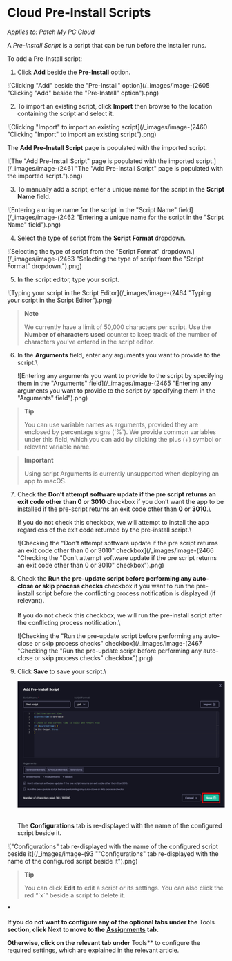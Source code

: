 # Cloud Pre-Install Scripts

_Applies to: Patch My PC Cloud_

A _Pre-Install Script_ is a script that can be run before the installer runs.

To add a Pre-Install script:

1. Click **Add** beside the **Pre-Install** option.

![Clicking "Add" beside the "Pre-Install" option](/_images/image-(2605 "Clicking \"Add\" beside the \"Pre-Install\" option").png)

2. To import an existing script, click **Import** then browse to the location containing the script and select it.

![Clicking "Import" to import an existing script](/_images/image-(2460 "Clicking \"Import\" to import an existing script").png)

The **Add Pre-Install Script** page is populated with the imported script.

![The "Add Pre-Install Script" page is populated with the imported script.](/_images/image-(2461 "The \"Add Pre-Install Script\" page is populated with the imported script.").png)

3. To manually add a script, enter a unique name for the script in the **Script Name** field.

![Entering a unique name for the script in the "Script Name" field](/_images/image-(2462 "Entering a unique name for the script in the \"Script Name\" field").png)

4. Select the type of script from the **Script Format** dropdown.

![Selecting the type of script from the "Script Format" dropdown.](/_images/image-(2463 "Selecting the type of script from the \"Script Format\" dropdown.").png)

5. In the script editor, type your script.

![Typing your script in the Script Editor](/_images/image-(2464 "Typing your script in the Script Editor").png)

> **Note**
>
> We currently have a limit of 50,000 characters per script. Use the **Number of characters used** counter to keep track of the number of characters you’ve entered in the script editor.

6.  In the **Arguments** field, enter any arguments you want to provide to the script.\\

    ![Entering any arguments you want to provide to the script by specifying them in the "Arguments" field](/_images/image-(2465 "Entering any arguments you want to provide to the script by specifying them in the \"Arguments\" field").png)

> **Tip**
>
> You can use variable names as arguments, provided they are enclosed by percentage signs (\`%\`). We provide common variables under this field, which you can add by clicking the plus (+) symbol or relevant variable name.

> **Important**
>
> Using script Arguments is currently unsupported when deploying an app to macOS.

7.  Check the **Don’t attempt software update if the pre script returns an exit code other than 0 or 3010** checkbox if you don’t want the app to be installed if the pre-script returns an exit code other than **0** or **3010**.\\

    If you do not check this checkbox, we will attempt to install the app regardless of the exit code returned by the pre-install script.\\

    ![Checking the "Don't attempt software update if the pre script returns an exit code other than 0 or 3010" checkbox](/_images/image-(2466 "Checking the \"Don't attempt software update if the pre script returns an exit code other than 0 or 3010\" checkbox").png)
8.  Check the **Run the pre-update script before performing any auto-close or skip process checks** checkbox if you want to run the pre-install script before the conflicting process notification is displayed (if relevant).\
    \
    If you do not check this checkbox, we will run the pre-install script after the conflicting process notification.\\

    ![Checking the "Run the pre-update script before performing any auto-close or skip process checks" checkbox](/_images/image-(2467 "Checking the \"Run the pre-update script before performing any auto-close or skip process checks\" checkbox").png)
9.  Click **Save** to save your script.\\

    ![](/_images/image-(2468).png)

    \
    The **Configurations** tab is re-displayed with the name of the configured script beside it.

!["Configurations" tab re-displayed with the name of the configured script beside it](/_images/image-(93 "\"Configurations\" tab re-displayed with the name of the configured script beside it").png)

> **Tip**
>
> You can click **Edit** to edit a script or its settings. You can also click the red “\`x\`” beside a script to delete it.

**\***

**If you do not want to configure any of the optional tabs under the** Tools **section, click** Next **to move to the** [**Assignments**](../../cloud-assignments-deployment-tab.md) **tab.**

**Otherwise, click on the relevant tab under** Tools\*\* to configure the required settings, which are explained in the relevant article.
